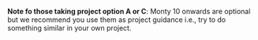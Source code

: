 <box type="info">

**Note fo those taking project option A or C**: Monty 10 onwards are optional but we recommend you use them as project guidance i.e., try to do something similar in your own project.
</box>

<include src="../../programming/monty/monty.mbdf#monty10" />
